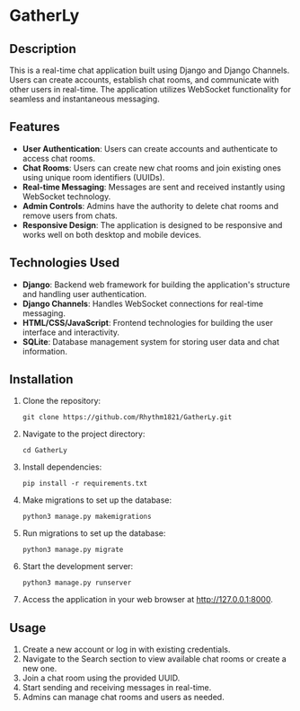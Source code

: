# GatherLy

## Description

This is a real-time chat application built using Django and Django Channels. Users can create accounts, establish chat rooms, and communicate with other users in real-time. The application utilizes WebSocket functionality for seamless and instantaneous messaging.

## Features

- **User Authentication**: Users can create accounts and authenticate to access chat rooms.
- **Chat Rooms**: Users can create new chat rooms and join existing ones using unique room identifiers (UUIDs).
- **Real-time Messaging**: Messages are sent and received instantly using WebSocket technology.
- **Admin Controls**: Admins have the authority to delete chat rooms and remove users from chats.
- **Responsive Design**: The application is designed to be responsive and works well on both desktop and mobile devices.

## Technologies Used

- **Django**: Backend web framework for building the application's structure and handling user authentication.
- **Django Channels**: Handles WebSocket connections for real-time messaging.
- **HTML/CSS/JavaScript**: Frontend technologies for building the user interface and interactivity.
- **SQLite**: Database management system for storing user data and chat information.

## Installation

1. Clone the repository:
   ```
   git clone https://github.com/Rhythm1821/GatherLy.git
    ```

2. Navigate to the project directory:
   ```
   cd GatherLy
    ```

3. Install dependencies:
    ```
    pip install -r requirements.txt
    ```

5. Make migrations to set up the database:
    ```
    python3 manage.py makemigrations
    ```

4. Run migrations to set up the database:
    ```
    python3 manage.py migrate
    ```

5. Start the development server:
    ```
    python3 manage.py runserver
    ```

6. Access the application in your web browser at http://127.0.0.1:8000.

## Usage
1. Create a new account or log in with existing credentials.
2. Navigate to the Search section to view available chat rooms or create a new one.
3. Join a chat room using the provided UUID.
4. Start sending and receiving messages in real-time.
5. Admins can manage chat rooms and users as needed.